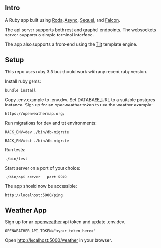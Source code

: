 ## Intro

A Ruby app built using [Roda](https://github.com/jeremyevans/roda), [Async](https://github.com/socketry/async), [Sequel](https://github.com/jeremyevans/sequel), and [Falcon](https://github.com/socketry/falcon).

The api server supports both rest and graphql endpoints.  The websockets server supports a simple terminal interface.

The app also supports a front-end using the [Tilt](https://github.com/rtomayko/tilt) template engine.

## Setup

This repo uses ruby 3.3 but should work with any recent ruby version.

Install ruby gems:

```
bundle install
```

Copy .env.example to .env.dev. Set DATABASE_URL to a suitable postgres instance.  Sign up for an openweather token to use the weather example:

```
https://openweathermap.org/
```

Run migrations for dev and tst environments:

```
RACK_ENV=dev ./bin/db-migrate

RACK_ENV=tst ./bin/db-migrate
```

Run tests:

```
./bin/test
```

Start server on a port of your choice:

```
./bin/api-server --port 5000
```

The app should now be accessible:

```
http://localhost:5000/ping
```


## Weather App

Sign up for an [openweather](https://openweathermap.org) api token and update .env.dev.

```
OPENWEATHER_API_TOKEN="<your_token_here>"
```

Open [http://localhost:5000/weather](http://localhost:5000/weather) in your browser.
